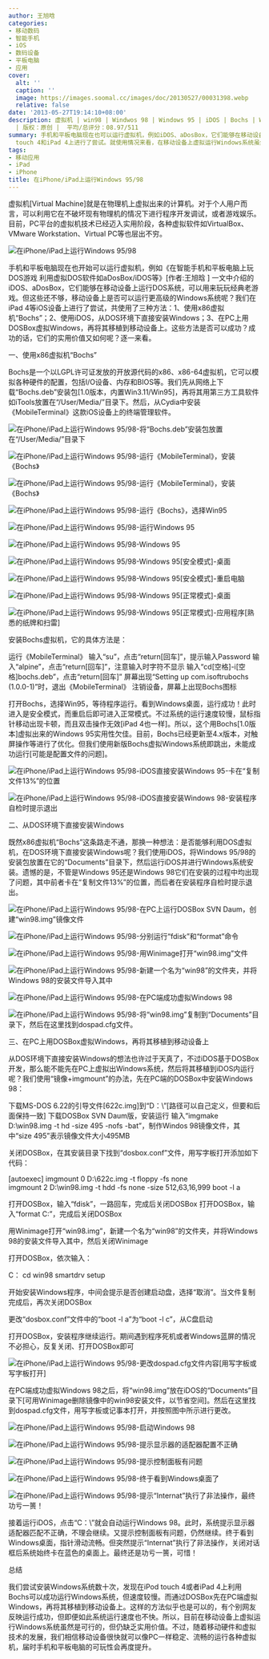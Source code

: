 ```yaml
---
author: 王旭晗
categories:
- 移动数码
- 智能手机
- iOS
- 数码设备
- 平板电脑
- 应用
cover:
  alt: ''
  caption: ''
  image: https://images.soomal.cc/images/doc/20130527/00031398.webp
  relative: false
date: '2013-05-27T19:14:10+08:00'
description: 虚拟机 | win98 | Windwos 98 | Windows 95 | iDOS | Bochs | Win95 | 源自：www.soomal.com
  | 版权：原创 |  平均/总评分：08.97/511
summary: 手机和平板电脑现在也可以运行虚拟机，例如iDOS、aDosBox，它们能够在移动设备上运行Dos系统。但这些还不够，移动设备上是否可以运行更高级的Windows系统呢？我们在iPod
  touch 4和iPad 4上进行了尝试。就使用情况来看，在移动设备上虚拟运行Windows系统虽然是可行的，但还缺乏实用价值……
tags:
- 移动应用
- iPad
- iPhone
title: 在iPhone/iPad上运行Windows 95/98
---
```


虚拟机[Virtual Machine]就是在物理机上虚拟出来的计算机。对于个人用户而言，可以利用它在不破坏现有物理机的情况下进行程序开发调试，或者游戏娱乐。目前，PC平台的虚拟机技术已经迈入实用阶段，各种虚拟软件如VirtualBox、VMware Workstation、Virtual PC等也层出不穷。



![在iPhone/iPad上运行Windows 95/98](https://images.soomal.cc/images/doc/20130527/00031433.webp)



手机和平板电脑现在也开始可以运行虚拟机，例如《在智能手机和平板电脑上玩DOS游戏 利用虚拟DOS软件如aDosBox/iDOS等》[作者:王旭晗 ]
一文中介绍的iDOS、aDosBox，它们能够在移动设备上运行DOS系统，可以用来玩玩经典老游戏。但这些还不够，移动设备上是否可以运行更高级的Windows系统呢？我们在iPad 4等iOS设备上进行了尝试，共使用了三种方法：1、使用x86虚拟机“Bochs”；2、使用iDOS，从DOS环境下直接安装Windows；3、在PC上用DOSBox虚拟Windows，再将其移植到移动设备上。这些方法是否可以成功？成功的话，它们的实用价值又如何呢？逐一来看。



一、使用x86虚拟机“Bochs”



Bochs是一个以LGPL许可证发放的开放源代码的x86、x86-64虚拟机，它可以模拟各种硬件的配置，包括I/O设备、内存和BIOS等。我们先从网络上下载“Bochs.deb”安装包[1.0版本，内置Win3.11/Win95]，再将其用第三方工具软件如iTools放置在“/User/Media/”目录下。然后，从Cydia中安装《MobileTerminal》这款iOS设备上的终端管理软件。



![在iPhone/iPad上运行Windows 95/98-将“Bochs.deb”安装包放置在“/User/Media/”目录下](https://images.soomal.cc/images/doc/20130527/00031373.webp)



![在iPhone/iPad上运行Windows 95/98-运行《MobileTerminal》，安装《Bochs》](https://images.soomal.cc/images/doc/20130527/00031375_01.webp)



![在iPhone/iPad上运行Windows 95/98-运行《MobileTerminal》，安装《Bochs》](https://images.soomal.cc/images/doc/20130527/00031376_01.webp)



![在iPhone/iPad上运行Windows 95/98-运行《Bochs》，选择Win95](https://images.soomal.cc/images/doc/20130527/00031377.webp)



![在iPhone/iPad上运行Windows 95/98-运行Windows 95](https://images.soomal.cc/images/doc/20130527/00031378_01.webp)



![在iPhone/iPad上运行Windows 95/98-Windows 95](https://images.soomal.cc/images/doc/20130527/00031379_01.webp)



![在iPhone/iPad上运行Windows 95/98-Windows 95[安全模式]-桌面](https://images.soomal.cc/images/doc/20130527/00031380_01.webp)



![在iPhone/iPad上运行Windows 95/98-Windows 95[安全模式]-重启电脑](https://images.soomal.cc/images/doc/20130527/00031381_01.webp)



![在iPhone/iPad上运行Windows 95/98-Windows 95[正常模式]-桌面](https://images.soomal.cc/images/doc/20130527/00031382_01.webp)



![在iPhone/iPad上运行Windows 95/98-Windows 95[正常模式]-应用程序[熟悉的纸牌和扫雷]](https://images.soomal.cc/images/doc/20130527/00031383_01.webp)



安装Bochs虚拟机，它的具体方法是：



运行《MobileTerminal》
输入“su”，点击“return[回车]”，提示输入Password
输入“alpine”，点击“return[回车]”，注意输入时字符不显示
输入“cd[空格]-i[空格]bochs.deb”，点击“return[回车]”
屏幕出现“Setting up com.isoftrubochs (1.0.0-1)”时，退出《MobileTerminal》
注销设备，屏幕上出现Bochs图标



打开Bochs，选择Win95，等待程序运行。看到Windows桌面，运行成功！此时进入是安全模式，而重启后即可进入正常模式。不过系统的运行速度较慢，鼠标指针移动出现卡顿，而且双击操作无效[iPad 4也一样]。所以，这个用Bochs[1.0版本]虚拟出来的Windows 95实用性欠佳。目前，Bochs已经更新至4.x版本，对触屏操作等进行了优化。但我们使用新版Bochs虚拟Windows系统即跳出，未能成功运行[可能是配置文件的问题]。



![在iPhone/iPad上运行Windows 95/98-iDOS直接安装Windows 95-卡在“复制文件13%”的位置](https://images.soomal.cc/images/doc/20130527/00031384_01.webp)



![在iPhone/iPad上运行Windows 95/98-iDOS直接安装Windows 98-安装程序自检时提示退出](https://images.soomal.cc/images/doc/20130527/00031385_01.webp)



二、从DOS环境下直接安装Windows



既然x86虚拟机“Bochs”这条路走不通，那换一种想法：是否能够利用DOS虚拟机，在DOS环境下直接安装Windows呢？我们使用iDOS，将Windows 95/98的安装包放置在它的“Documents”目录下，然后运行iDOS并进行Windows系统安装。遗憾的是，不管是Windows 95还是Windows 98它们在安装的过程中均出现了问题，其中前者卡在“复制文件13%”的位置，而后者在安装程序自检时提示退出。



![在iPhone/iPad上运行Windows 95/98-在PC上运行DOSBox SVN Daum，创建“win98.img”镜像文件](https://images.soomal.cc/images/doc/20130527/00031386.webp)



![在iPhone/iPad上运行Windows 95/98-分别运行“fdisk”和“format”命令](https://images.soomal.cc/images/doc/20130527/00031387.webp)



![在iPhone/iPad上运行Windows 95/98-用Winimage打开“win98.img”文件](https://images.soomal.cc/images/doc/20130527/00031388.webp)



![在iPhone/iPad上运行Windows 95/98-新建一个名为“win98”的文件夹，并将Windows 98的安装文件导入其中](https://images.soomal.cc/images/doc/20130527/00031389.webp)



![在iPhone/iPad上运行Windows 95/98-在PC端成功虚拟Windows 98](https://images.soomal.cc/images/doc/20130527/00031390.webp)



![在iPhone/iPad上运行Windows 95/98-将“win98.img”复制到“Documents”目录下，然后在这里找到dospad.cfg文件。](https://images.soomal.cc/images/doc/20130527/00031391.webp)



三、在PC上用DOSBox虚拟Windows，再将其移植到移动设备上



从DOS环境下直接安装Windows的想法也许过于天真了，不过iDOS基于DOSBox开发，那么能不能先在PC上虚拟出Windows系统，然后将其移植到iDOS内运行呢？我们使用“镜像+imgmount”的办法，先在PC端的DOSBox中安装Windows 98：



下载MS-DOS 6.22的引导文件[622c.img]到“D：\”[路径可以自己定义，但要和后面保持一致]
下载DOSBox SVN Daum版，安装运行
输入“imgmake D:\win98.img -t hd -size 495 -nofs -bat”，制作Windos 98镜像文件，其中“size 495”表示镜像文件大小495MB

关闭DOSBox，在其安装目录下找到“dosbox.conf”文件，用写字板打开添加如下代码：


[autoexec]
imgmount 0 D:\622c.img -t floppy -fs none  
imgmount 2 D:\win98.img -t hdd -fs none -size 512,63,16,999
boot -l a



打开DOSBox，输入“fdisk”，一路回车，完成后关闭DOSBox
打开DOSBox，输入“format C:”，完成后关闭DOSBox

用Winimage打开“win98.img”，新建一个名为“win98”的文件夹，并将Windows 98的安装文件导入其中，然后关闭Winimage

打开DOSBox，依次输入：



C：
cd win98
smartdrv
setup




开始安装Windows程序，中间会提示是否创建启动盘，选择“取消”。当文件复制完成后，再次关闭DOSBox

更改“dosbox.conf”文件中的“boot -l a”为“boot -l c”，从C盘启动

打开DOSBox，安装程序继续运行。期间遇到程序死机或者Windows蓝屏的情况不必担心，反复关闭、打开DOSBox即可



![在iPhone/iPad上运行Windows 95/98-更改dospad.cfg文件内容[用写字板或写字板打开]](https://images.soomal.cc/images/doc/20130527/00031392.webp)



在PC端成功虚拟Windows 98之后，将“win98.img”放在iDOS的“Documents”目录下[可用Winimage删除镜像中的win98安装文件，以节省空间]。然后在这里找到dospad.cfg文件，用写字板或记事本打开，并按照图中所示进行更改。



![在iPhone/iPad上运行Windows 95/98-启动Windows 98](https://images.soomal.cc/images/doc/20130527/00031393.webp)



![在iPhone/iPad上运行Windows 95/98-提示显示器的适配器配置不正确](https://images.soomal.cc/images/doc/20130527/00031394_01.webp)



![在iPhone/iPad上运行Windows 95/98-提示控制面板有问题](https://images.soomal.cc/images/doc/20130527/00031395_01.webp)



![在iPhone/iPad上运行Windows 95/98-终于看到Windows桌面了](https://images.soomal.cc/images/doc/20130527/00031396_01.webp)



![在iPhone/iPad上运行Windows 95/98-提示“Internat”执行了非法操作，最终功亏一篑！](https://images.soomal.cc/images/doc/20130527/00031397_01.webp)



接着运行iDOS，点击“C：\”就会自动运行Windows 98。此时，系统提示显示器适配器匹配不正确，不理会继续。又提示控制面板有问题，仍然继续。终于看到Windows桌面，指针滑动流畅。但突然提示“Internat”执行了非法操作，关闭对话框后系统始终卡在蓝色的桌面上。最终还是功亏一篑，可惜！



总结



我们尝试安装Windows系统数十次，发现在iPod touch 4或者iPad 4上利用Bochs可以成功运行Windows系统，但速度较慢。而通过DOSBox先在PC端虚拟Windows，再将其移植到移动设备上。这样的方法似乎也是可以的，有个别网友反映运行成功，但即便如此系统运行速度也不快。所以，目前在移动设备上虚拟运行Windows系统虽然是可行的，但仍缺乏实用价值。不过，随着移动硬件和虚拟技术的发展，我们相信移动设备很快就可以像PC一样稳定、流畅的运行各种虚拟机，届时手机和平板电脑的可玩性会再度提升。
